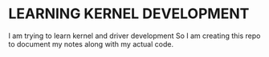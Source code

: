 <h1>LEARNING KERNEL DEVELOPMENT</h1>

I am trying to learn kernel and driver development
So I am creating this repo to document my notes along with my actual code. 
